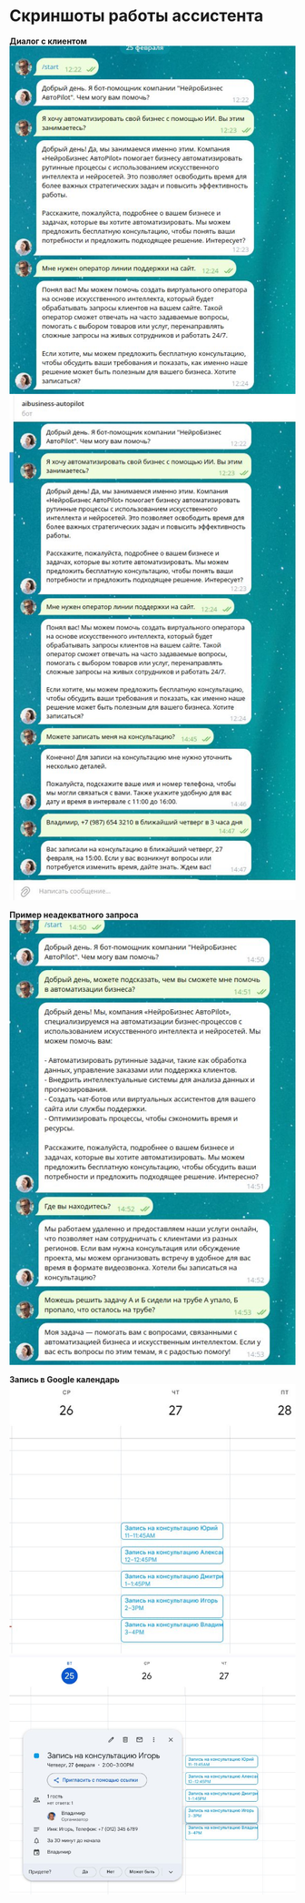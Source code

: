 # Скриншоты работы ассистента

**Диалог с клиентом**  
![Диалог с клиентом](https://github.com/VladimirMenshikov/AI-Assistant-in-Telegram/blob/main/screen/IPT02-HW-2.jpg)
![Диалог с клиентом](https://github.com/VladimirMenshikov/AI-Assistant-in-Telegram/blob/main/screen/IPT02-HW-3.jpg)

**Пример неадекватного запроса**  
![Диалог с клиентом](https://github.com/VladimirMenshikov/AI-Assistant-in-Telegram/blob/main/screen/IPT02-HW-4.jpg)

**Запись в Google календарь**  
![Диалог с клиентом](https://github.com/VladimirMenshikov/AI-Assistant-in-Telegram/blob/main/screen/IPT02-HW-5.jpg)
![Диалог с клиентом](https://github.com/VladimirMenshikov/AI-Assistant-in-Telegram/blob/main/screen/IPT02-HW-6.jpg)
